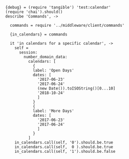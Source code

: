     {debug} = (require 'tangible') 'test:calendar'
    (require 'chai').should()
    describe 'Commands', ->

      commands = require '../middleware/client/commands'

      {in_calendars} = commands

      it 'in calendars for a specific calendar', ->
        self =
          session:
            number_domain_data:
              calendars: [
                {
                label: 'Open Days'
                dates: [
                  '2017-06-23'
                  '2017-06-24'
                  (new Date()).toISOString()[0...10]
                  '2018-10-24'
                  ]
                }
                {
                label: 'More Days'
                dates: [
                  '2017-06-23'
                  '2017-06-24'
                  ]
                }
              ]
        in_calendars.call(self, '0').should.be.true
        in_calendars.call(self,  0 ).should.be.true
        in_calendars.call(self, '1').should.be.false
